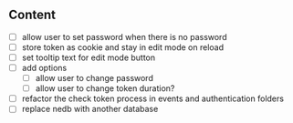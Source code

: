 ## Content

- [ ] allow user to set password when there is no password
- [ ] store token as cookie and stay in edit mode on reload
- [ ] set tooltip text for edit mode button
- [ ] add options
  - [ ] allow user to change password
  - [ ] allow user to change token duration?
- [ ] refactor the check token process in events and authentication folders
- [ ] replace nedb with another database
